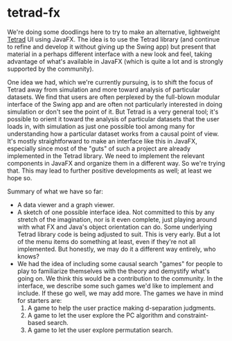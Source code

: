 # tetrad-fx

We're doing some doodlings here to try to make an alternative, lightweight [Tetrad](https://github.com/cmu-phil/tetrad) UI using JavaFX. The idea is to use the Tetrad library (and continue to refine and develop it without giving up the Swing app) but present that material in a perhaps different interface with a new look and feel, taking advantage of what's available in JavaFX (which is quite a lot and is strongly supported by the community).

One idea we had, which we're currently pursuing, is to shift the focus of Tetrad away from simulation and more toward analysis of particular datasets. We find that users are often perplexed by the full-blown modular interface of the Swing app and are often not particularly interested in doing simulation or don't see the point of it. But Tetrad is a very general tool; it's possible to orient it toward the analysis of particular datasets that the user loads in, with simulation as just one possible tool among many for understanding how a particular dataset works from a causal point of view. It's mostly straightforward to make an interface like this in JavaFX, especially since most of the "guts" of such a project are already implemented in the Tetrad library. We need to implement the relevant components in JavaFX and organize them in a different way. So we're trying that. This may lead to further positive developments as well; at least we hope so.

Summary of what we have so far:
* A data viewer and a graph viewer.
* A sketch of one possible interface idea. Not committed to this by any stretch of the imagination, nor is it even complete, just playing around with what FX and Java's object orientation can do. Some underlying Tetrad library code is being adjusted to suit. This is very early. But a lot of the menu items do something at least, even if they're not all implemented. But honestly, we may do it a different way entirely, who knows?
* We had the idea of including some causal search "games" for people to play to familiarize themselves with the theory and demystify what's going on. We think this would be a contribution to the community. In the interface, we describe some such games we'd like to implement and include. If these go well, we may add more. The games we have in mind for starters are:
    1. A game to help the user practice making d-separation judgments.
    2. A game to let the user explore the PC algorithm and constraint-based search.
    3. A game to let the user explore permutation search.  

